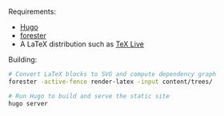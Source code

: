 Requirements:

- [Hugo](https://gohugo.io/installation/)
- [forester](https://sr.ht/~jonsterling/forester/)
- A LaTeX distribution such as [TeX Live](https://www.tug.org/texlive/)

Building:

```bash
# Convert LaTeX blocks to SVG and compute dependency graph
forester -active-fence render-latex -input content/trees/

# Run Hugo to build and serve the static site
hugo server
```
